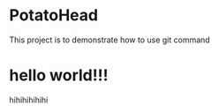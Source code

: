 # PotatoHead
This project is to demonstrate how to use git command


# hello world!!!


hihihihihihi
